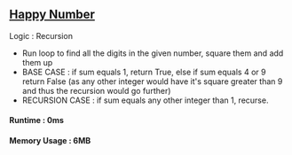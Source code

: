 ## [Happy Number](https://leetcode.com/problems/happy-number/)
Logic : Recursion
- Run loop to find all the digits in the given number, square them and add them up
- BASE CASE : if sum equals 1, return True, else if sum equals 4 or 9 return False (as any other integer would have it's square greater than 9 and thus the recursion would go further)
- RECURSION CASE : if sum equals any other integer than 1, recurse.

#### Runtime : 0ms
#### Memory Usage : 6MB